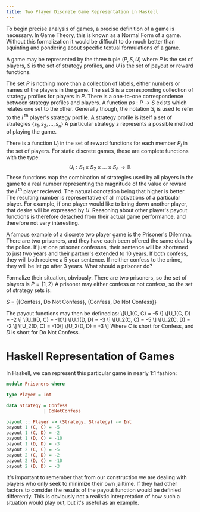 ```yaml
---
title: Two Player Discrete Game Representation in Haskell
---
```


To begin precise analysis of games, a precise definition of a game is necessary.
In Game Theory, this is known as a Normal Form of a game. Without this formalization
it would be difficult to do much better than squinting and pondering about specific
textual formulations of a game.

A game may be represented by the three tuple $(P, S, U)$
where $P$ is the set of players,
$S$ is the set of strategy profiles,
and $U$ is the set of payout or reward functions.

The set $P$ is nothing more than a collection of labels,
either numbers or names of the players in the game.
The set $S$ is a corresponding collection of strategy profiles for
players in $P$. There is a one-to-one correspondence between strategy profiles
and players. A function $ps: P \to S$ exists which relates one set to the other.
Generally though, the notation $S_i$ is used to refer to the $i^\text{ th}$ player's
strategy profile. A strategy profile is itself a set of strategies $\{s_1, s_2, \ldots, s_n\}$
A particular strategy $s$ represents a possible method of playing the game.

There is a function $U_i$ in the set of reward functions for each member $P_i$ in the set of players.
For static discrete games, these are complete functions with the type:
$$U_i: S_1 \times S_2 \times \ldots \times S_n \to \mathbb{R}$$
These functions map the combination of strategies used by all players in the game to a real number
representing the magnitude of the value or reward the $i^\text{ th}$ player recieved. The natural
conotation being that higher is better. The resulting number is representative of all motivations
of a particular player. For example, if one player would like to bring down another player, that
desire will be expressed by $U$. Reasoning about other player's payout functions is therefore
detached from their actual game performance, and therefore not very interesting.

A famous example of a discrete two player game is the Prisoner's Dilemma. There are two prisoners,
and they have each been offered the same deal by the police. If just one prisoner confesses, their
sentence will be shortened to just two years and their partner's extended to 10 years.
If both confess, they will both recieve a 5 year sentence.
If neither confess to the crime, they will be let go after 3 years.
What should a prisoner do?

Formalize their situation, obviously. There are two prisoners, so the set of players is 
$P=\{1,2\}$
A prisoner may either confess or not confess, so the set of strategy sets is:

$S$ = {{Confess, Do Not Confess}, {Confess, Do Not Confess}}

The payout functions may then be defined as:
\\[U_1(C, C) = -5 \\]
\\[U_1(C, D) = -2 \\]
\\[U_1(D, C) = -10\\]
\\[U_1(D, D) = -3 \\]
\\[U_2(C, C) = -5 \\]
\\[U_2(C, D) = -2 \\]
\\[U_2(D, C) = -10\\]
\\[U_2(D, D) = -3 \\]
Where $C$ is short for Confess, and $D$ is short for Do Not Confess.

# Haskell Representation of Games
In Haskell, we can represent this particular game in nearly
1:1 fashion:

```haskell
module Prisoners where

type Player = Int

data Strategy = Confess
              | DoNotConfess

payout :: Player -> (Strategy, Strategy) -> Int
payout 1 (C, C) = -5
payout 1 (C, D) = -2
payout 1 (D, C) = -10
payout 1 (D, D) = -3
payout 2 (C, C) = -5
payout 2 (C, D) = -2
payout 2 (D, C) = -10
payout 2 (D, D) = -3
```

It's important to remember that from our construction we are dealing with
players who only seek to minimize their own jailtime. If they had other factors
to consider the results of the payout function would be definied differently.
This is obviously not a realistic interpretation of how such a situation would
play out, but it's useful as an example.
